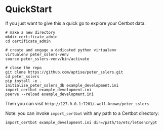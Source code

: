 # QuickStart

If you just want to give this a quick go to explore your Certbot data:

    # make a new directory
    mkdir certificate_admin
    cd certificate_admin

    # create and engage a dedicated python virtualenv
    virtualenv peter_sslers-venv
    source peter_sslers-venv/bin/activate

    # close the repo
    git clone https://github.com/aptise/peter_sslers.git
    cd peter_sslers
    pip install -e .
    initialize_peter_sslers_db example_development.ini
    import_certbot example_development.ini
    pserve --reload example_development.ini

Then you can visit `http://127.0.0.1:7201/.well-known/peter_sslers`

Note: you can invoke `import_certbot` with any path to a Certbot directory:

    import_certbot example_development.ini dir=/path/to/etc/letsencrypt

